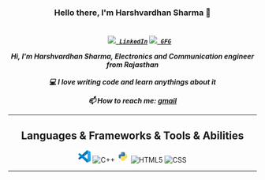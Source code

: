 <h3 align="center">Hello there, I'm Harshvardhan Sharma 👋</h3>
<h5 align="center">
  <code>
    <a href="https://www.linkedin.com/in/harsh-sharma-37b624263/" title="LinkedIn"><img width="22" src="https://github.com/zumrudu-anka/zumrudu-anka/blob/master/images/linkedin.svg"> LinkedIn</a></code>
  <code><a href="https://auth.geeksforgeeks.org/user/20beca7bz" title="GFG Profile"><img width="70" src="https://img.shields.io/badge/GeeksforGeeks-gray?style=for-the-badge&logo=geeksforgeeks&logoColor=35914c "> GFG</a></code>
  
<br>
<p align="center">
  Hi, I'm Harshvardhan Sharma, Electronics and Communication engineer from Rajasthan
  <br>
  <br>
  💻 I love writing code and learn anythings about it
  <br>
  
  📫 How to reach me: [gmail](mailto:hs883532@gmail.com)


<hr>

<h2 align="center">Languages & Frameworks & Tools & Abilities</h2>

<p align="center">
   <img alt="Visual Studio Code" height="25" src="https://raw.githubusercontent.com/github/explore/80688e429a7d4ef2fca1e82350fe8e3517d3494d/topics/visual-studio-code/visual-studio-code.png" />

  <img title="C++" height="25" src="https://github.com/zumrudu-anka/zumrudu-anka/blob/master/images/cpp.svg">
  
  <img title="Python" height="25" src="https://raw.githubusercontent.com/github/explore/80688e429a7d4ef2fca1e82350fe8e3517d3494d/topics/python/python.png">
  
  <img title="HTML5" height="25" src="https://github.com/zumrudu-anka/zumrudu-anka/blob/master/images/html5.svg">
  <img title="CSS" height="25" src="https://github.com/zumrudu-anka/zumrudu-anka/blob/master/images/css.svg">
  
</p>

<hr>



